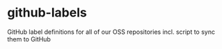 # github-labels
GitHub label definitions for all of our OSS repositories incl. script to sync them to GitHub
